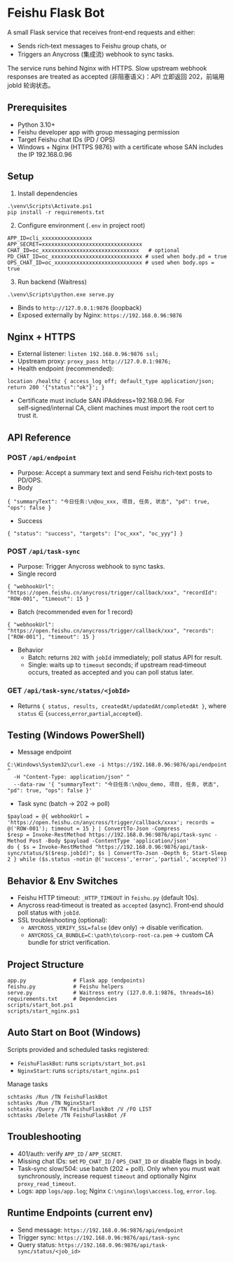 # Feishu Flask Bot

A small Flask service that receives front‑end requests and either:
- Sends rich‑text messages to Feishu group chats, or
- Triggers an Anycross (集成流) webhook to sync tasks.

The service runs behind Nginx with HTTPS. Slow upstream webhook responses are treated as accepted (非阻塞语义)：API 立即返回 202，前端用 jobId 轮询状态。

## Prerequisites

- Python 3.10+
- Feishu developer app with group messaging permission
- Target Feishu chat IDs (PD / OPS)
- Windows + Nginx (HTTPS 9876) with a certificate whose SAN includes the IP 192.168.0.96

## Setup

1) Install dependencies
```
.\venv\Scripts\Activate.ps1
pip install -r requirements.txt
```

2) Configure environment (`.env` in project root)
```
APP_ID=cli_xxxxxxxxxxxxxxxx
APP_SECRET=xxxxxxxxxxxxxxxxxxxxxxxxxxxxxxxx
CHAT_ID=oc_xxxxxxxxxxxxxxxxxxxxxxxxxxxxxxx   # optional
PD_CHAT_ID=oc_xxxxxxxxxxxxxxxxxxxxxxxxxxxxx # used when body.pd = true
OPS_CHAT_ID=oc_xxxxxxxxxxxxxxxxxxxxxxxxxxxx # used when body.ops = true
```

3) Run backend (Waitress)
```
.\venv\Scripts\python.exe serve.py
```
- Binds to `http://127.0.0.1:9876` (loopback)
- Exposed externally by Nginx: `https://192.168.0.96:9876`

## Nginx + HTTPS

- External listener: `listen 192.168.0.96:9876 ssl;`
- Upstream proxy: `proxy_pass http://127.0.0.1:9876;`
- Health endpoint (recommended):
```
location /healthz { access_log off; default_type application/json; return 200 '{"status":"ok"}'; }
```
- Certificate must include SAN iPAddress=192.168.0.96. For self‑signed/internal CA, client machines must import the root cert to trust it.

## API Reference

### POST `/api/endpoint`
- Purpose: Accept a summary text and send Feishu rich‑text posts to PD/OPS.
- Body
```
{ "summaryText": "今日任务:\n@ou_xxx, 项目, 任务, 状态", "pd": true, "ops": false }
```
- Success
```
{ "status": "success", "targets": ["oc_xxx", "oc_yyy"] }
```

### POST `/api/task-sync`
- Purpose: Trigger Anycross webhook to sync tasks.
- Single record
```
{ "webhookUrl": "https://open.feishu.cn/anycross/trigger/callback/xxx", "recordId": "ROW-001", "timeout": 15 }
```
- Batch (recommended even for 1 record)
```
{ "webhookUrl": "https://open.feishu.cn/anycross/trigger/callback/xxx", "records": ["ROW-001"], "timeout": 15 }
```
- Behavior
  - Batch: returns `202` with `jobId` immediately; poll status API for result.
  - Single: waits up to `timeout` seconds; if upstream read‑timeout occurs, treated as accepted and you can poll status later.

### GET `/api/task-sync/status/<jobId>`
- Returns `{ status, results, createdAt/updatedAt/completedAt }`, where `status` ∈ {`success`,`error`,`partial`,`accepted`}.

## Testing (Windows PowerShell)

- Message endpoint
```
C:\Windows\System32\curl.exe -i https://192.168.0.96:9876/api/endpoint ^
  -H "Content-Type: application/json" ^
  --data-raw '{ "summaryText": "今日任务:\n@ou_demo, 项目, 任务, 状态", "pd": true, "ops": false }'
```

- Task sync (batch → 202 → poll)
```
$payload = @{ webhookUrl = 'https://open.feishu.cn/anycross/trigger/callback/xxxx'; records = @('ROW-001'); timeout = 15 } | ConvertTo-Json -Compress
$resp = Invoke-RestMethod https://192.168.0.96:9876/api/task-sync -Method Post -Body $payload -ContentType 'application/json'
do { $s = Invoke-RestMethod "https://192.168.0.96:9876/api/task-sync/status/$($resp.jobId)"; $s | ConvertTo-Json -Depth 6; Start-Sleep 2 } while ($s.status -notin @('success','error','partial','accepted'))
```

## Behavior & Env Switches

- Feishu HTTP timeout: `_HTTP_TIMEOUT` in `feishu.py` (default 10s).
- Anycross read‑timeout is treated as `accepted` (async). Front‑end should poll status with `jobId`.
- SSL troubleshooting (optional):
  - `ANYCROSS_VERIFY_SSL=false` (dev only) → disable verification.
  - `ANYCROSS_CA_BUNDLE=C:\path\to\corp-root-ca.pem` → custom CA bundle for strict verification.

## Project Structure
```
app.py               # Flask app (endpoints)
feishu.py            # Feishu helpers
serve.py             # Waitress entry (127.0.0.1:9876, threads=16)
requirements.txt     # Dependencies
scripts/start_bot.ps1
scripts/start_nginx.ps1
```

## Auto Start on Boot (Windows)

Scripts provided and scheduled tasks registered:
- `FeishuFlaskBot`: runs `scripts/start_bot.ps1`
- `NginxStart`: runs `scripts/start_nginx.ps1`

Manage tasks
```
schtasks /Run /TN FeishuFlaskBot
schtasks /Run /TN NginxStart
schtasks /Query /TN FeishuFlaskBot /V /FO LIST
schtasks /Delete /TN FeishuFlaskBot /F
```

## Troubleshooting

- 401/auth: verify `APP_ID` / `APP_SECRET`.
- Missing chat IDs: set `PD_CHAT_ID` / `OPS_CHAT_ID` or disable flags in body.
- Task‑sync slow/504: use batch (202 + poll). Only when you must wait synchronously, increase request `timeout` and optionally Nginx `proxy_read_timeout`.
- Logs: app `logs/app.log`; Nginx `C:\nginx\logs\access.log`, `error.log`.

## Runtime Endpoints (current env)
- Send message: `https://192.168.0.96:9876/api/endpoint`
- Trigger sync: `https://192.168.0.96:9876/api/task-sync`
- Query status: `https://192.168.0.96:9876/api/task-sync/status/<job_id>`
